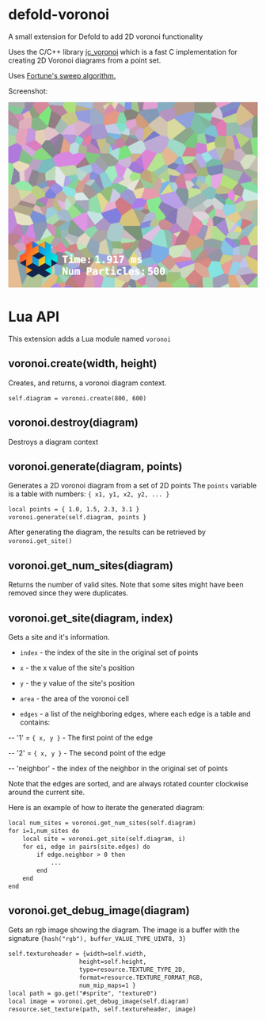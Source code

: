 # defold-voronoi

A small extension for Defold to add 2D voronoi functionality

Uses the C/C++ library [jc_voronoi](https://github.com/JCash/voronoi) which
is a fast C implementation for creating 2D Voronoi diagrams from a point set.

Uses [Fortune's sweep algorithm.](https://en.wikipedia.org/wiki/Fortune%27s_algorithm)

Screenshot:

![50 points](main/images/screenshot.png)


# Lua API

This extension adds a Lua module named `voronoi`

## voronoi.create(width, height)

Creates, and returns, a voronoi diagram context.

    self.diagram = voronoi.create(800, 600)

## voronoi.destroy(diagram)

Destroys a diagram context

## voronoi.generate(diagram, points)

Generates a 2D voronoi diagram from a set of 2D points
The `points` variable is a table with numbers: `{ x1, y1, x2, y2, ... }`

    local points = { 1.0, 1.5, 2.3, 3.1 }
    voronoi.generate(self.diagram, points } 

After generating the diagram, the results can be retrieved by `voronoi.get_site()`

## voronoi.get_num_sites(diagram)

Returns the number of valid sites. Note that some sites might
have been removed since they were duplicates.

## voronoi.get_site(diagram, index)

Gets a site and it's information.

- `index` - the index of the site in the original set of points

- `x` - the x value of the site's position

- `y` - the y value of the site's position

- `area` - the area of the voronoi cell

- `edges` - a list of the neighboring edges, where each edge is a table
and contains:

-- '1' = `{ x, y }` - The first point of the edge

-- '2' = `{ x, y }` - The second point of the edge

-- 'neighbor' - the index of the neighbor in the original set of points


Note that the edges are sorted, and are always rotated counter clockwise around the current site.

Here is an example of how to iterate the generated diagram:

    local num_sites = voronoi.get_num_sites(self.diagram)
    for i=1,num_sites do
        local site = voronoi.get_site(self.diagram, i)
        for ei, edge in pairs(site.edges) do
            if edge.neighbor > 0 then
                ...
            end
        end
    end

## voronoi.get_debug_image(diagram)

Gets an rgb image showing the diagram. The image is a buffer with the signature `{hash("rgb"), buffer_VALUE_TYPE_UINT8, 3}`

    self.textureheader = {width=self.width,
                        height=self.height,
                        type=resource.TEXTURE_TYPE_2D,
                        format=resource.TEXTURE_FORMAT_RGB,
                        num_mip_maps=1 }
    local path = go.get("#sprite", "texture0")
    local image = voronoi.get_debug_image(self.diagram)
    resource.set_texture(path, self.textureheader, image)
